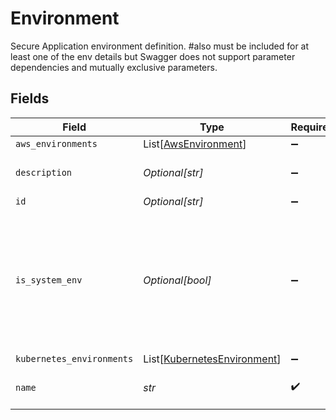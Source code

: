 # Environment

Secure Application environment definition. #also must be included for at least one of the env details but Swagger does not support parameter dependencies and mutually exclusive parameters.


## Fields

| Field                                                                                                          | Type                                                                                                           | Required                                                                                                       | Description                                                                                                    | Example                                                                                                        |
| -------------------------------------------------------------------------------------------------------------- | -------------------------------------------------------------------------------------------------------------- | -------------------------------------------------------------------------------------------------------------- | -------------------------------------------------------------------------------------------------------------- | -------------------------------------------------------------------------------------------------------------- |
| `aws_environments`                                                                                             | List[[AwsEnvironment](../../models/shared/awsenvironment.md)]                                                  | :heavy_minus_sign:                                                                                             | N/A                                                                                                            |                                                                                                                |
| `description`                                                                                                  | *Optional[str]*                                                                                                | :heavy_minus_sign:                                                                                             | The environment description.                                                                                   |                                                                                                                |
| `id`                                                                                                           | *Optional[str]*                                                                                                | :heavy_minus_sign:                                                                                             | N/A                                                                                                            |                                                                                                                |
| `is_system_env`                                                                                                | *Optional[bool]*                                                                                               | :heavy_minus_sign:                                                                                             | indicates if this environment represents system namespaces that usually will be filtered out from some screens |                                                                                                                |
| `kubernetes_environments`                                                                                      | List[[KubernetesEnvironment](../../models/shared/kubernetesenvironment.md)]                                    | :heavy_minus_sign:                                                                                             | N/A                                                                                                            |                                                                                                                |
| `name`                                                                                                         | *str*                                                                                                          | :heavy_check_mark:                                                                                             | Environment name. Must be unique.                                                                              | Prod                                                                                                           |